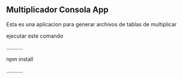## Multiplicador Consola App

Esta es una aplicacion para generar archivos de tablas de multiplicar

ejecutar este comando

...........

npm install

...........